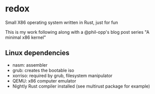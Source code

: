 # redox
Small X86 operating system written in Rust, just for fun

This is my work following along with a @phil-opp's blog post series "A minimal x86 kernel"

## Linux dependencies
- nasm: assembler
- grub: creates the bootable iso
- xorriso: required by grub, filesystem manipulator
- QEMU: x86 computer emulator
- Nightly Rust compiler installed (see multirust package for example)